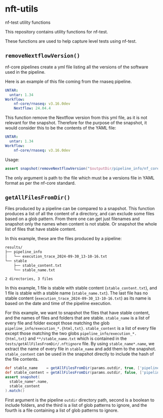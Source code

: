# nft-utils

nf-test utility functions

This repository contains utility functions for nf-test.

These functions are used to help capture level tests using nf-test.

## `removeNextflowVersion()`

nf-core pipelines create a yml file listing all the versions of the software used in the pipeline.

Here is an example of this file coming from the rnaseq pipeline.

```yaml
UNTAR:
  untar: 1.34
Workflow:
    nf-core/rnaseq: v3.16.0dev
    Nextflow: 24.04.4
```

This function remove the Nextflow version from this yml file, as it is not relevant for the snapshot. Therefore for the purpose of the snapshot, it would consider this to be the contents of the YAML file:

```yaml
UNTAR:
  untar: 1.34
Workflow:
    nf-core/rnaseq: v3.16.0dev
```

Usage:

```groovy
assert snapshot(removeNextflowVersion("$outputDir/pipeline_info/nf_core_rnaseq_software_mqc_versions.yml")).match()
```

The only argument is path to the file which must be a versions file in YAML format as per the nf-core standard.

## `getAllFilesFromDir()`

Files produced by a pipeline can be compared to a snapshot.
This function produces a list of all the content of a directory, and can exclude some files based on a glob pattern.
From there one can get just filenames and snapshot only the names when content is not stable.
Or snapshot the whole list of files that have stable content.

In this example, these are the files produced by a pipeline:

```bash
results/
├── pipeline_info
│   └── execution_trace_2024-09-30_13-10-16.txt
└── stable
    ├── stable_content.txt
    └── stable_name.txt

2 directories, 3 files
```

In this example, 1 file is stable with stable content (`stable_content.txt`), and 1 file is stable with a stable name (`stable_name.txt`).
The last file has no stable content (`execution_trace_2024-09-30_13-10-16.txt`) as its name is based on the date and time of the pipeline execution.

For this example, we want to snapshot the files that have stable content, and the names of files and folders that are stable. `stable_name` is a list of every file and folder except those matching the glob `pipeline_info/execution_*.{html,txt}`. `stable_content` is a list of every file except those matching the two globs `pipeline_info/execution_*.{html,txt}` and `**/stable_name.txt` which is contained in the `tests/getAllFilesFromDir/.nftignore` file.  By using `stable_name*.name`, we extract the name of every file in `stable_name` and add them to the snapshot. `stable_content` can be used in the snapshot directly to include the hash of the file contents.

```groovy
def stable_name    = getAllFilesFromDir(params.outdir, true, ['pipeline_info/execution_*.{html,txt}'], null )
def stable_content = getAllFilesFromDir(params.outdir, false, ['pipeline_info/execution_*.{html,txt}'], 'tests/getAllFilesFromDir/.nftignore' )
assert snapshot(
  stable_name*.name,
  stable_content
).match()
```

First argument is the pipeline `outdir` directory path, second is a boolean to include folders, and the third is a list of glob patterns to ignore, and the fourth is a file containing a list of glob patterns to ignore.
